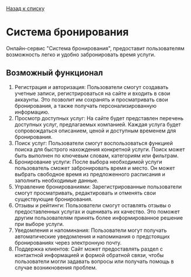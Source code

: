 [Назад к списку](/README.md)

# Система бронирования

Онлайн-сервис "Система бронирования", предоставит пользователям возможность легко и удобно забронировать время услуги.

## Возможный функционал

1. Регистрация и авторизация: Пользователи смогут создавать учетные записи, регистрироваться на сайте и входить в свои аккаунты. Это позволит им сохранять и просматривать свои бронирования, а также получать персонализированную информацию.
2. Просмотр доступных услуг: На сайте будет представлен перечень доступных услуг, предлагаемых компанией. Каждая услуга будет сопровождаться описанием, ценой и доступным временем для бронирования.
3. Поиск услуг: Пользователи смогут воспользоваться функцией поиска для быстрого нахождения конкретной услуги. Поиск может быть выполнен по ключевым словам, категориям или фильтрам.
4. Бронирование услуги: После выбора необходимой услуги пользователь сможет забронировать время и место. Он может выбрать свободное время из предложенного расписания и заполнить необходимые данные.
5. Управление бронированиями: Зарегистрированные пользователи смогут просматривать, редактировать и отменять свои существующие бронирования.
6. Отзывы и рейтинги: Пользователи смогут оставлять отзывы о предоставленных услугах и оценивать их качество. Это поможет другим пользователям принять более информированное решение при выборе услуги.
7. Уведомления и напоминания: Пользователи могут получать автоматические уведомления и напоминания о предстоящих бронированиях через электронную почту.
8. Поддержка клиентов: Сайт может предоставлять раздел с контактной информацией и формой обратной связи, чтобы пользователи могли задавать вопросы или получать помощь в случае возникновения проблем.
